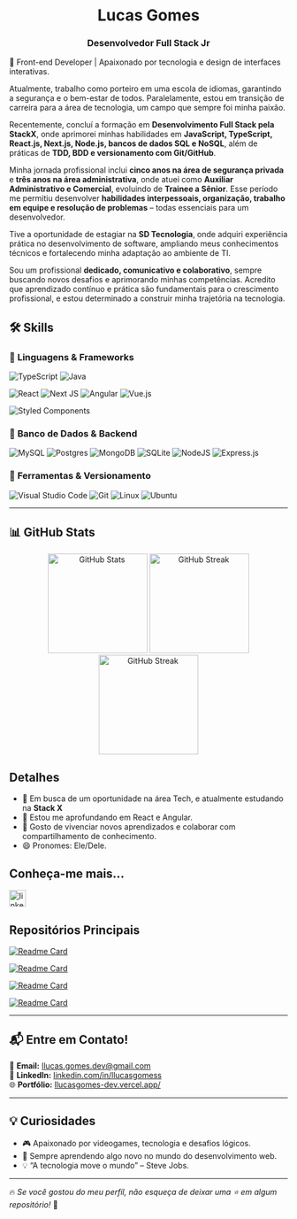<h1 align="center">Lucas Gomes</h1>
<h3 align="center">Desenvolvedor Full Stack Jr</h3>

<p align="center">
 
  🚀 Front-end Developer | Apaixonado por tecnologia e design de interfaces interativas.
</p>

Atualmente, trabalho como porteiro em uma escola de idiomas, garantindo a segurança e o bem-estar de todos. Paralelamente, estou em transição de carreira para a área de tecnologia, um campo que sempre foi minha paixão.

Recentemente, concluí a formação em <strong>Desenvolvimento Full Stack pela StackX</strong>, onde aprimorei minhas habilidades em <strong>JavaScript, TypeScript, React.js, Next.js, Node.js, bancos de dados SQL e NoSQL</strong>, além de práticas de <strong>TDD, BDD e versionamento com Git/GitHub</strong>.

Minha jornada profissional inclui <strong>cinco anos na área de segurança privada</strong> e <strong>três anos na área administrativa</strong>, onde atuei como <strong>Auxiliar Administrativo e Comercial</strong>, evoluindo de <strong>Trainee a Sênior</strong>. Esse período me permitiu desenvolver <strong>habilidades interpessoais, organização, trabalho em equipe e resolução de problemas</strong> – todas essenciais para um desenvolvedor.

Tive a oportunidade de estagiar na <strong>SD Tecnologia</strong>, onde adquiri experiência prática no desenvolvimento de software, ampliando meus conhecimentos técnicos e fortalecendo minha adaptação ao ambiente de TI.

Sou um profissional <strong>dedicado, comunicativo e colaborativo</strong>, sempre buscando novos desafios e aprimorando minhas competências. Acredito que aprendizado contínuo e prática são fundamentais para o crescimento profissional, e estou determinado a construir minha trajetória na tecnologia.

## 🛠 Skills  

### 🔹 **Linguagens & Frameworks**  

![TypeScript](https://img.shields.io/badge/typescript-%23007ACC.svg?style=for-the-badge&logo=typescript&logoColor=white)
![Java](https://img.shields.io/badge/Java-ED8B00?style=for-the-badge&logo=java&logoColor=white)

![React](https://img.shields.io/badge/React-20232A?style=for-the-badge&logo=react&logoColor=61DAFB)
![Next JS](https://img.shields.io/badge/Next-black?style=for-the-badge&logo=next.js&logoColor=white)
![Angular](https://img.shields.io/badge/Angular-DD0031?style=for-the-badge&logo=angular&logoColor=white)
![Vue.js](https://img.shields.io/badge/vuejs-%2335495e.svg?style=for-the-badge&logo=vuedotjs&logoColor=%234FC08D)

![Styled Components](https://img.shields.io/badge/styled--components-DB7093?style=for-the-badge&logo=styled-components&logoColor=white)


### 🔹 **Banco de Dados & Backend**  
![MySQL](https://img.shields.io/badge/MySQL-00000F?style=for-the-badge&logo=mysql&logoColor=white)
![Postgres](https://img.shields.io/badge/postgres-%23316192.svg?style=for-the-badge&logo=postgresql&logoColor=white)
![MongoDB](https://img.shields.io/badge/MongoDB-%234ea94b.svg?style=for-the-badge&logo=mongodb&logoColor=white)
![SQLite](https://img.shields.io/badge/sqlite-%2307405e.svg?style=for-the-badge&logo=sqlite&logoColor=white)
![NodeJS](https://img.shields.io/badge/node.js-6DA55F?style=for-the-badge&logo=node.js&logoColor=white)
![Express.js](https://img.shields.io/badge/express.js-%23404d59.svg?style=for-the-badge&logo=express&logoColor=%2361DAFB)

### 🔹 **Ferramentas & Versionamento**  
![Visual Studio Code](https://img.shields.io/badge/Visual%20Studio%20Code-0078d7.svg?style=for-the-badge&logo=visual-studio-code&logoColor=white)
![Git](https://img.shields.io/badge/Git-E34F26?style=for-the-badge&logo=git&logoColor=white)
![Linux](https://img.shields.io/badge/Linux-E34F26?style=for-the-badge&logo=linux&logoColor=black)
![Ubuntu](https://img.shields.io/badge/Ubuntu-E95420?style=for-the-badge&logo=ubuntu&logoColor=white)

---

## 📊 **GitHub Stats**
<p align="center">
  <img height="180em" src="https://github-readme-stats.vercel.app/api?username=llucasgomess&show_icons=true&theme=radical" alt="GitHub Stats" />
  <img height="180em" src="https://github-readme-streak-stats.herokuapp.com/?user=llucasgomess&theme=radical" alt="GitHub Streak" />
  <img height="180em" src="https://github-readme-stats.vercel.app/api/top-langs/?username=llucasgomess&layout=compact&theme=radical" alt="GitHub Streak" />
</p>


## Detalhes

- 🔭 Em busca de um oportunidade na área Tech, e atualmente estudando na <strong>Stack X</strong>
- 🌱 Estou me aprofundando em React e Angular.
- 🤗 Gosto de vivenciar novos aprendizados e colaborar com compartilhamento de conhecimento.
- 😄 Pronomes: Ele/Dele.


## Conheça-me mais...

[<img src='https://img.shields.io/badge/LinkedIn-0077B5?style=for-the-badge&logo=linkedin&logoColor=white' alt='linkedin' height='30'>](https://www.linkedin.com/in/llucasgomess/)

## Repositórios Principais



[![Readme Card](https://github-readme-stats.vercel.app/api/pin/?username=llucasgomes&repo=new-portiflio-reactjs&theme=dark)](https://github.com/llucasgomes/new-portiflio-reactjs)

[![Readme Card](https://github-readme-stats.vercel.app/api/pin/?username=llucasgomes&repo=blog-challenge&theme=dark)](https://github.com/blog-challenge)

[![Readme Card](https://github-readme-stats.vercel.app/api/pin/?username=llucasgomes&repo=Jordan-Shoes&theme=dark)](https://github.com/llucasgomes/Jordan-Shoes)

[![Readme Card](https://github-readme-stats.vercel.app/api/pin/?username=llucasgomes&repo=api-msql&theme=dark)](https://github.com/llucasgomes/api-msql)

<!-- [![Readme Card](https://github-readme-stats.vercel.app/api/pin/?username=llucasgomes&repo=Site-Sushi&theme=dark)](https://github.com/llucasgomes/Site-Sushi) -->
---

## 📬 **Entre em Contato!**
📩 **Email:** [llucas.gomes.dev@gmail.com](mailto:llucas.gomes.dev@gmail.com)  
💼 **LinkedIn:** [linkedin.com/in/llucasgomess](https://www.linkedin.com/in/llucasgomess)  
🌐 **Portfólio:** [llucasgomes-dev.vercel.app/](https://llucasgomes-dev.vercel.app/)  

---

## 💡 **Curiosidades**
- 🎮 Apaixonado por videogames, tecnologia e desafios lógicos.  
- 📖 Sempre aprendendo algo novo no mundo do desenvolvimento web.  
- 💡 “A tecnologia move o mundo” – Steve Jobs.  

---

🔥 *Se você gostou do meu perfil, não esqueça de deixar uma ⭐ em algum repositório!* 🚀  

